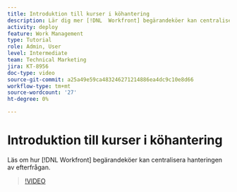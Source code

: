 ```yaml
---
title: Introduktion till kurser i köhantering
description: Lär dig mer [!DNL  Workfront] begärandeköer kan centralisera hanteringen av efterfrågan.
activity: deploy
feature: Work Management
type: Tutorial
role: Admin, User
level: Intermediate
team: Technical Marketing
jira: KT-8956
doc-type: video
source-git-commit: a25a49e59ca483246271214886ea4dc9c10e8d66
workflow-type: tm+mt
source-wordcount: '27'
ht-degree: 0%

---
```


# Introduktion till kurser i köhantering

Läs om hur [!DNL  Workfront] begärandeköer kan centralisera hanteringen av efterfrågan.

>[!VIDEO](https://video.tv.adobe.com/v/335219/?quality=12&learn=on)
